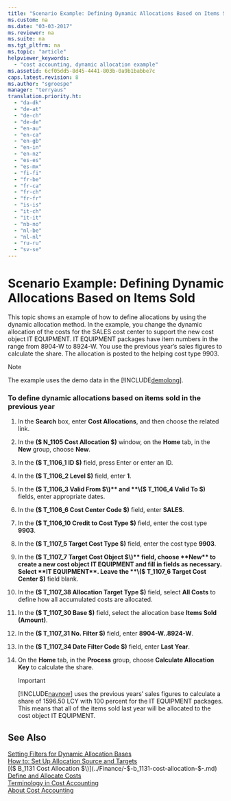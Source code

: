 ```yaml
---
title: "Scenario Example: Defining Dynamic Allocations Based on Items Sold"
ms.custom: na
ms.date: "03-03-2017"
ms.reviewer: na
ms.suite: na
ms.tgt_pltfrm: na
ms.topic: "article"
helpviewer_keywords: 
  - "cost accounting, dynamic allocation example"
ms.assetid: 6cf05dd5-8d45-4441-803b-0a9b1babbe7c
caps.latest.revision: 8
ms.author: "sgroespe"
manager: "terryaus"
translation.priority.ht: 
  - "da-dk"
  - "de-at"
  - "de-ch"
  - "de-de"
  - "en-au"
  - "en-ca"
  - "en-gb"
  - "en-in"
  - "en-nz"
  - "es-es"
  - "es-mx"
  - "fi-fi"
  - "fr-be"
  - "fr-ca"
  - "fr-ch"
  - "fr-fr"
  - "is-is"
  - "it-ch"
  - "it-it"
  - "nb-no"
  - "nl-be"
  - "nl-nl"
  - "ru-ru"
  - "sv-se"
---
```

# Scenario Example: Defining Dynamic Allocations Based on Items Sold
This topic shows an example of how to define allocations by using the dynamic allocation method. In the example, you change the dynamic allocation of the costs for the SALES cost center to support the new cost object IT EQUIPMENT. IT EQUIPMENT packages have item numbers in the range from 8904\-W to 8924\-W. You use the previous year’s sales figures to calculate the share. The allocation is posted to the helping cost type 9903.  
  
> [!NOTE]  
>  The example uses the demo data in the [!INCLUDE[demolong](../ApplicationDesign/includes/demolong_md.md)].  
  
### To define dynamic allocations based on items sold in the previous year  
  
1.  In the **Search** box, enter **Cost Allocations**, and then choose the related link.  
  
2.  In the **\($ N\_1105 Cost Allocation $\)** window, on the **Home** tab, in the **New** group, choose **New**.  
  
3.  In the **\($ T\_1106\_1 ID $\)** field, press Enter or enter an ID.  
  
4.  In the **\($ T\_1106\_2 Level $\)** field, enter **1**.  
  
5.  In the **\($ T\_1106\_3 Valid From $\)** and **\($ T\_1106\_4 Valid To $\)** fields, enter appropriate dates.  
  
6.  In the **\($ T\_1106\_6 Cost Center Code $\)** field, enter **SALES**.  
  
7.  In the **\($ T\_1106\_10 Credit to Cost Type $\)** field, enter the cost type **9903**.  
  
8.  In the **\($ T\_1107\_5 Target Cost Type $\)** field, enter the cost type **9903**.  
  
9. In the **\($ T\_1107\_7 Target Cost Object $\)** field, choose **New** to create a new cost object IT EQUIPMENT and fill in fields as necessary. Select **IT EQUIPMENT**. Leave the **\($ T\_1107\_6 Target Cost Center $\)** field blank.  
  
10. In the **\($ T\_1107\_38 Allocation Target Type $\)** field, select **All Costs** to define how all accumulated costs are allocated.  
  
11. In the **\($ T\_1107\_30 Base $\)** field, select the allocation base **Items Sold \(Amount\)**.  
  
12. In the **\($ T\_1107\_31 No. Filter $\)** field, enter **8904\-W..8924\-W**.  
  
13. In the **\($ T\_1107\_34 Date Filter Code $\)** field, enter **Last Year**.  
  
14. On the **Home** tab, in the **Process** group, choose **Calculate Allocation Key** to calculate the share.  
  
    > [!IMPORTANT]  
    >  [!INCLUDE[navnow](../ApplicationDesign/includes/navnow_md.md)] uses the previous years’ sales figures to calculate a share of 1596.50 LCY with 100 percent for the IT EQUIPMENT packages. This means that all of the items sold last year will be allocated to the cost object IT EQUIPMENT.  
  
## See Also  
 [Setting Filters for Dynamic Allocation Bases](../Finance/setting-filters-for-dynamic-allocation-bases.md)   
 [How to: Set Up Allocation Source and Targets](../Finance/how-to-set-up-allocation-source-and-targets.md)   
 [\($ B\_1131 Cost Allocation $\)](../Finance/-$-b_1131-cost-allocation-$-.md)   
 [Define and Allocate Costs](../Finance/define-and-allocate-costs.md)   
 [Terminology in Cost Accounting](../Finance/terminology-in-cost-accounting.md)   
 [About Cost Accounting](../Finance/about-cost-accounting.md)